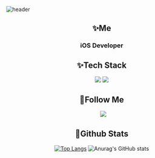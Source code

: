 <!--
**juhwacheol/juhwacheol** is a ✨ _special_ ✨ repository because its `README.md` (this file) appears on your GitHub profile.

Here are some ideas to get you started:

- 🔭 I’m currently working on ...
- 🌱 I’m currently learning ...
- 👯 I’m looking to collaborate on ...
- 🤔 I’m looking for help with ...
- 💬 Ask me about ...
- 📫 How to reach me: ...
- 😄 Pronouns: ...
- ⚡ Fun fact: ...
-->
![header](https://capsule-render.vercel.app/api?type=wave&color=008080&height=280&section=header&text=Did%20You%20See%20That?&fontColor=ffffff&animation=fadeIn&fontSize=90&fontAlignY=35)


<h2 align="center"> ✨Me </h2>
<p align="center">
 <h3 align="center"> iOS Developer </h3>  
</p>

<h2 align="center"> ✨Tech Stack </h2>
<p align="center">
  <img src="https://img.shields.io/badge/Swift-1e94a0?style=flat-square&logo=Swift&logoColor=white"/></a>
  <img src="https://img.shields.io/badge/C++-fec0c1?style=flat-square&logo=C%2B%2B&logoColor=white"/></a> 
</p>

<h2 align="center"> 🌈Follow Me </h2>
<p align="center"> &nbsp
  <a href="mailto:j.jh.developer@gmail.com"><img src="https://img.shields.io/badge/Gmail-d14836?style=flat-square&logo=Gmail&logoColor=white&link=j.jh.developer@gmail.com"/></a>
</p>


<h2 align="center"> 🐳Github Stats </h2>
<div align="center">
 
 [![Top Langs](https://github-readme-stats.vercel.app/api/top-langs/?username=jujaeha&langs_count=6)](https://github.com/jujaeha)
 ![Anurag's GitHub stats](https://github-readme-stats.vercel.app/api?username=JuJaeHa&show_icons=true&theme=dark)

</div>




